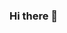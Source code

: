 ### Hi there 👋

<!--
**rssrirams/rssrirams** is a ✨ _special_ ✨ repository because its `README.md` (this file) appears on your GitHub profile.

- 👋🏽 Hi, I'm Sriram
- 🌇 I live in Chennai, India with a passion for working the 20% of analytics that drive 80% of ROI
- 🔭 Here are some of my projects:

**Linear Regression Model:** Split data into 80% training, 20% scoring created model and applied it to the scoring data set and compared predictions with actual values to determine model accuracy.

**Decision Tree**: Created a model that would predict if a person would be in one of three outcome categories, applied it to scoring data set and evaluated the model's accuracy, precision, and recall.

**Sentiment Analysis**: Predicted customer satisfaction using sentiment analysis of online reviews.

**Data Visualization**: Created a Story using 15 story points to show insights into three segments.

**Multivariate Statistics**: Using multiple independent variables predicted the likelihood of a customer returning.
